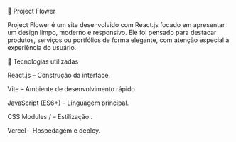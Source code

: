 🌸 Project Flower

Project Flower é um site desenvolvido com React.js focado em apresentar um design limpo, moderno e responsivo.
Ele foi pensado para destacar produtos, serviços ou portfólios de forma elegante, com atenção especial à experiência do usuário.

🚀 Tecnologias utilizadas

React.js – Construção da interface.

Vite – Ambiente de desenvolvimento rápido.

JavaScript (ES6+) – Linguagem principal.

CSS Modules / – Estilização .

Vercel – Hospedagem e deploy.

